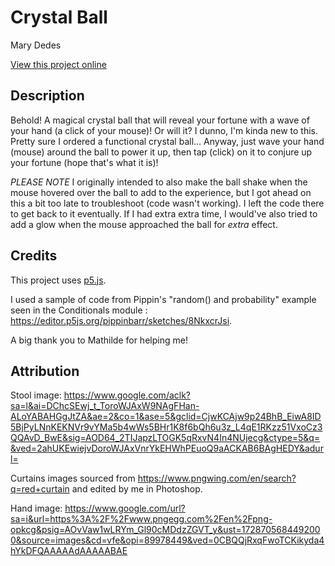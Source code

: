 # Crystal Ball

Mary Dedes

[View this project online](https://mdedes.github.io/cart253/assignments/art-jam/)

## Description

Behold! A magical crystal ball that will reveal your fortune with a wave of your hand (a click of your mouse)! Or will it? I dunno, I'm kinda new to this. Pretty sure I ordered a functional crystal ball... Anyway, just wave your hand (mouse) around the ball to power it up, then tap (click) on it to conjure up your fortune (hope that's what it is)!

*PLEASE NOTE* I originally intended to also make the ball shake when the mouse hovered over the ball to add to the experience, but I got ahead on this a bit too late to troubleshoot (code wasn't working). I left the code there to get back to it eventually. If I had extra extra time, I would've also tried to add a glow when the mouse approached the ball for *extra* effect.

## Credits

This project uses [p5.js](https://p5js.org).

I used a sample of code from Pippin's "random() and probability" example seen in the Conditionals module : https://editor.p5js.org/pippinbarr/sketches/8NkxcrJsi.

A big thank you to Mathilde for helping me!


## Attribution

Stool image: https://www.google.com/aclk?sa=l&ai=DChcSEwj_t_ToroWJAxW9NAgFHan-ALoYABAHGgJtZA&ae=2&co=1&ase=5&gclid=CjwKCAjw9p24BhB_EiwA8ID5BjPyLNnKEKNVr9vYMa5b4wWs5BHr1K8f6bQh6u3z_L4qE1RKzz51VxoCz3QQAvD_BwE&sig=AOD64_2TIJapzLTOGK5qRxvN4In4NUjecg&ctype=5&q=&ved=2ahUKEwiejvDoroWJAxVnrYkEHWhPEuoQ9aACKAB6BAgHEDY&adurl=

Curtains images sourced from https://www.pngwing.com/en/search?q=red+curtain and edited by me in Photoshop.

Hand image: https://www.google.com/url?sa=i&url=https%3A%2F%2Fwww.pngegg.com%2Fen%2Fpng-opkcg&psig=AOvVaw1wLRYm_Gl90cMDdzZGVT_y&ust=1728705684492000&source=images&cd=vfe&opi=89978449&ved=0CBQQjRxqFwoTCKikyda4hYkDFQAAAAAdAAAAABAE



